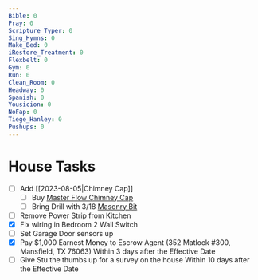 ```yaml
---
Bible: 0
Pray: 0
Scripture_Typer: 0
Sing_Hymns: 0
Make_Bed: 0
iRestore_Treatment: 0
Flexbelt: 0
Gym: 0
Run: 0
Clean_Room: 0
Headway: 0
Spanish: 0
Yousicion: 0
NoFap: 0
Tiege_Hanley: 0
Pushups: 0
---
```


# House Tasks
- [ ] Add [[2023-08-05|Chimney Cap]]
	- [ ] Buy [Master Flow Chimney Cap](https://www.homedepot.com/p/Master-Flow-13-in-x-13-in-Galvanized-Steel-Fixed-Chimney-Cap-in-Black-CC1313/100060022#overlay)
	- [ ] Bring Drill with 3/18 [Masonry Bit](https://www.youtube.com/watch?v=-hdIiLKKJq4)
- [ ] Remove Power Strip from Kitchen
- [x] Fix wiring in Bedroom 2 Wall Switch
- [ ] Set Garage Door sensors up
- [x] Pay $1,000 Earnest Money to Escrow Agent (352 Matlock #300, Mansfield, TX 76063) Within 3 days after the Effective Date
- [ ] Give Stu the thumbs up for a survey on the house Within 10 days after the Effective Date
